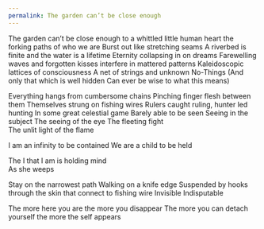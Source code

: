 ```yaml
---
permalink: The garden can’t be close enough
---
```

The garden can’t be close enough
to a whittled little human heart
the forking paths of who we are 
Burst out like stretching seams 
A riverbed is finite and the water is a lifetime 
Eternity collapsing in on dreams
Farewelling waves and forgotten kisses 
interfere in mattered patterns
Kaleidoscopic lattices of consciousness 
A net of strings and unknown No-Things 
(And only that which is well hidden 
Can ever be wise to what this means)

Everything hangs from cumbersome chains 
Pinching finger flesh between them
Themselves strung on fishing wires 
Rulers caught ruling, 
hunter led hunting 
In some great celestial game 
Barely able to be seen 
Seeing in the subject 
The seeing of the eye
The fleeting fight  
The unlit light of the flame

I am an infinity to be contained 
We are a child to be held 

The I that I am is holding mind  
As she weeps 

Stay on the narrowest path 
Walking on a knife edge 
Suspended by hooks through the skin that connect to fishing wire 
Invisible 
Indisputable 

The more here you are the more you disappear 
The more you can detach yourself the more the self appears